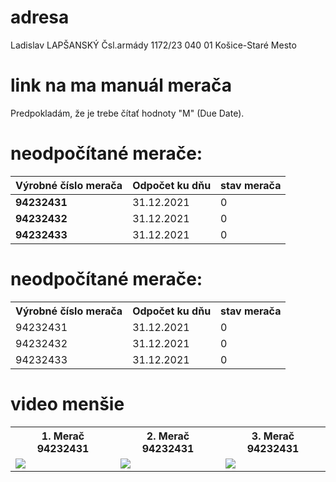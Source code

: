 # adresa
Ladislav LAPŠANSKÝ
Čsl.armády 1172/23
040 01 Košice-Staré Mesto

# link na ma manuál merača
Predpokladám, že je trebe čítať hodnoty "M" (Due Date). <br>

# neodpočítané merače:
|Výrobné číslo merača |Odpočet ku dňu |stav merača |
--- |--- |--- |
|**94232431**|31.12.2021|0|
|**94232432**|31.12.2021|0|
|**94232433**|31.12.2021|0|

# neodpočítané merače:
<table>                                                                                                                  
  <tr>
    <th>Výrobné číslo merača</th>
    <th>Odpočet ku dňu</th>
    <th>stav merača</th>
  </tr>
  <tr>
    <td>94232431</td>
    <td>31.12.2021</td>
    <td>0</td>
  </tr>
  <tr>
    <td>94232432</td>
    <td>31.12.2021</td>
    <td>0</td>                                                                                                           
  </tr>
  <tr>
    <td>94232433</td>
    <td>31.12.2021</td>
    <td>0</td>                                                                                                           
  </tr>
</table>

# video menšie 
<table>
  <tr>
    <th>1. Merač 94232431</th>
    <th>2. Merač 94232431</th>
    <th>3. Merač 94232431</th>
  </tr>
  <tr>
    <td><img src="gif/94232431.gif" /></td>
    <td><img src="gif/94232432.gif" /></td>
    <td><img src="gif/94232433.gif" /></td>
  </tr>
</table>
